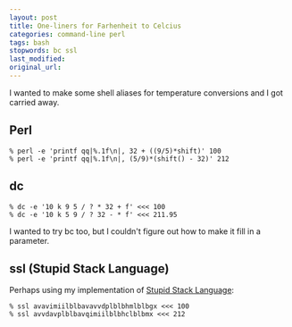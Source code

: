 ```yaml
---
layout: post
title: One-liners for Farhenheit to Celcius
categories: command-line perl
tags: bash
stopwords: bc ssl
last_modified:
original_url:
---
```


I wanted to make some shell aliases for temperature conversions and I got carried away.

<!--more-->

## Perl

    % perl -e 'printf qq|%.1f\n|, 32 + ((9/5)*shift)' 100
    % perl -e 'printf qq|%.1f\n|, (5/9)*(shift() - 32)' 212

## dc

	% dc -e '10 k 9 5 / ? * 32 + f' <<< 100
	% dc -e '10 k 5 9 / ? 32 - * f' <<< 211.95

I wanted to try bc too, but I couldn't figure out how to make it fill in a parameter.

## ssl (Stupid Stack Language)

Perhaps using my implementation of [Stupid Stack Language](https://github.com/briandfoy/perl-ssl):

	% ssl avavimiilblbavavvdplblbhmlblbgx <<< 100
	% ssl avvdavplblbavqimiilblbhclblbmx <<< 212
